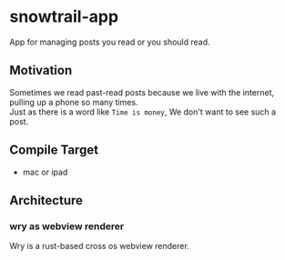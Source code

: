 # snowtrail-app
App for managing posts you read or you should read.

## Motivation
Sometimes we read past-read posts because we live with the internet, pulling up a phone so many times.  
Just as there is a word like `Time is money`, We don't want to see such a post.  

## Compile Target
- mac or ipad

## Architecture
### wry as webview renderer
Wry is a rust-based cross os webview renderer.
